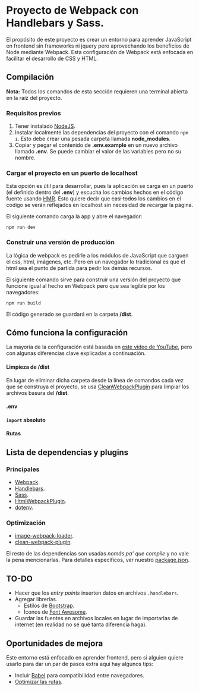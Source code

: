 # Proyecto de Webpack con Handlebars y Sass.
El propósito de este proyecto es crear un entorno para aprender JavaScript en frontend sin frameworks ni jquery pero aprovechando los beneficios de Node mediante Webpack. Esta configuración de Webpack está enfocada en facilitar el desarrollo de CSS y HTML.

## Compilación
**Nota:** Todos los comandos de esta sección requieren una terminal abierta en la raíz del proyecto.

### Requisitos previos
1. Tener instalado [NodeJS](https://nodejs.org/es/).
2. Instalar localmente las dependencias del proyecto con el comando `npm i`. Esto debe crear una pesada carpeta llamada **node_modules**.
3. Copiar y pegar el contenido de **.env.example** en un nuevo archivo llamado **.env**. Se puede cambiar el valor de las variables pero no su nombre.

### Cargar el proyecto en un puerto de localhost
Esta opción es útil para desarrollar, pues la aplicación se carga en un puerto (el definido dentro del **.env**) y escucha los cambios hechos en el código fuente usando [HMR](https://webpack.js.org/concepts/hot-module-replacement/). Esto quiere decir que ~~casi todos~~ los cambios en el código se verán reflejados en localhost sin necesidad de recargar la página.

El siguiente comando carga la app y abre el navegador:
```
npm run dev
```

### Construir una versión de producción
La lógica de webpack es pedirle a los módulos de JavaScript que carguen el css, html, imágenes, etc. Pero en un navegador lo tradicional es que el html sea el punto de partida para pedir los demás recursos.

El siguiente comando sirve para construir una versión del proyecto que funcione igual al hecho en Webpack pero que sea legible por los navegadores:
```
npm run build
```
El código generado se guardará en la carpeta **/dist**.


## Cómo funciona la configuración
La mayoría de la configuración está basada en [este video de YouTube](https://youtu.be/7e5apiL6tVQ), pero con algunas diferencias clave explicadas a continuación.

#### Limpieza de **/dist**
En lugar de eliminar dicha carpeta desde la línea de comandos cada vez que se construya el proyecto, se usa [CleanWebpackPlugin](https://webpack.js.org/guides/output-management/#cleaning-up-the-dist-folder) para limpiar los archivos basura del **/dist**.

#### .env
<!-- TO-DO -->

#### `import` absoluto
<!-- TO-DO -->

#### Rutas
<!-- TO-DO -->


## Lista de dependencias y plugins
### Principales
+ [Webpack](https://webpack.js.org/).
+ [Handlebars](https://handlebarsjs.com/).
+ [Sass](https://sass-lang.com/).
+ [HtmlWebpackPlugin](https://webpack.js.org/plugins/html-webpack-plugin/).
+ [dotenv](https://www.npmjs.com/package/dotenv).
### Optimización
+ [image-webpack-loader](https://www.npmjs.com/package/image-webpack-loader).
+ [clean-webpack-plugin](https://www.npmjs.com/package/clean-webpack-plugin).

El resto de las dependencias son usadas _nomás pa' que compile_ y no vale la pena mencionarlas. Para detalles específicos, ver nuestro [package.json](./package.json).


## TO-DO
+ Hacer que los _entry points_ inserten datos en archivos `.handlebars`.
+ Agregar librerías.
  - Estilos de [Bootstrap](https://getbootstrap.com/).
  - Íconos de [Font Awesome](https://fontawesome.com/icons?d=gallery).
+ Guardar las fuentes en archivos locales en lugar de importarlas de internet (en realidad no sé qué tanta diferencia haga).


## Oportunidades de mejora
Este entorno está enfocado en aprender frontend, pero si alguien quiere usarlo para dar un par de pasos extra aquí hay algunos tips:
+ Incluir [Babel](https://babeljs.io/) para compatibilidad entre navegadores.
+ [Optimizar las rutas](https://sgom.es/posts/2018-01-18-multiple-routes-webpack/).
